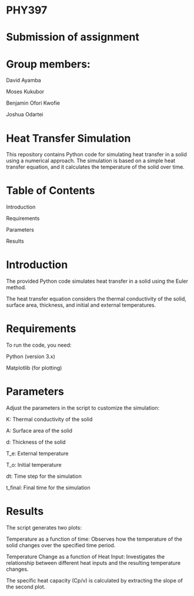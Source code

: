 # PHY397
# Submission of assignment
# Group members:
David Ayamba

Moses Kukubor

Benjamin Ofori Kwofie

Joshua Odartei

# Heat Transfer Simulation
This repository contains Python code for simulating heat transfer in a solid using a numerical approach. The simulation is based on a simple heat transfer equation, and it calculates the temperature of the solid over time.

# Table of Contents
Introduction

Requirements

Parameters

Results

# Introduction
The provided Python code simulates heat transfer in a solid using the Euler method.

The heat transfer equation considers the thermal conductivity of the solid, surface area, thickness, and initial and external temperatures.

# Requirements
To run the code, you need:

Python (version 3.x)

Matplotlib (for plotting)

# Parameters
Adjust the parameters in the script to customize the simulation:

K: Thermal conductivity of the solid

A: Surface area of the solid

d: Thickness of the solid

T_e: External temperature

T_o: Initial temperature

dt: Time step for the simulation

t_final: Final time for the simulation

# Results
The script generates two plots:

Temperature as a function of time:
Observes how the temperature of the solid changes over the specified time period.

Temperature Change as a function of Heat Input:
Investigates the relationship between different heat inputs and the resulting temperature changes.

The specific heat capacity (Cp/v) is calculated by extracting the slope of the second plot.
